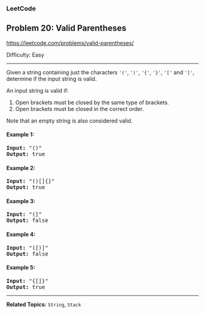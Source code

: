 ### LeetCode 
## Problem 20: Valid Parentheses

https://leetcode.com/problems/valid-parentheses/

Difficulty: Easy

---

Given a string containing just the characters `'('`, `')'`, `'{'`, `'}'`, `'['` and `']'`, determine if the input string is valid.

An input string is valid if:

1. Open brackets must be closed by the same type of brackets.
2. Open brackets must be closed in the correct order.

Note that an empty string is also considered valid.

#### Example 1:

<pre>
<b>Input:</b> "()"
<b>Output:</b> true
</pre>

#### Example 2:

<pre>
<b>Input:</b> "()[]{}"
<b>Output:</b> true
</pre>

#### Example 3:

<pre>
<b>Input:</b> "(]"
<b>Output:</b> false
</pre>

#### Example 4:

<pre>
<b>Input:</b> "([)]"
<b>Output:</b> false
</pre>

#### Example 5:

<pre>
<b>Input:</b> "{[]}"
<b>Output:</b> true
</pre>

---

**Related Topics:** 
`String`, `Stack`